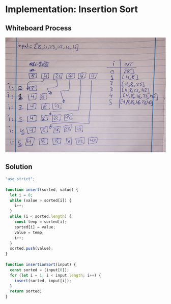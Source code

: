 # Implementation: Insertion Sort

## **Whiteboard Process**

![White-Borad](../../image/insertionSort.jpeg)

## **Solution**

```javascript
"use strict";

function insert(sorted, value) {
  let i = 0;
  while (value > sorted[i]) {
    i++;
  }
  while (i < sorted.length) {
    const temp = sorted[i];
    sorted[i] = value;
    value = temp;
    i++;
  }
  sorted.push(value);
}

function insertionSort(input) {
  const sorted = [input[0]];
  for (let i = 1; i < input.length; i++) {
    insert(sorted, input[i]);
  }
  return sorted;
}
```
